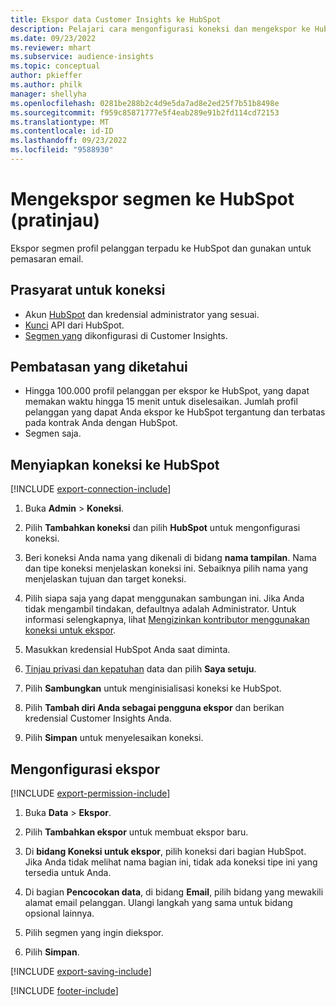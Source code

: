 ```yaml
---
title: Ekspor data Customer Insights ke HubSpot
description: Pelajari cara mengonfigurasi koneksi dan mengekspor ke HubSpot.
ms.date: 09/23/2022
ms.reviewer: mhart
ms.subservice: audience-insights
ms.topic: conceptual
author: pkieffer
ms.author: philk
manager: shellyha
ms.openlocfilehash: 0281be288b2c4d9e5da7ad8e2ed25f7b51b8498e
ms.sourcegitcommit: f959c85871777e5f4eab289e91b2fd114cd72153
ms.translationtype: MT
ms.contentlocale: id-ID
ms.lasthandoff: 09/23/2022
ms.locfileid: "9588930"
---
```

# <a name="export-segments-to-hubspot-preview"></a>Mengekspor segmen ke HubSpot (pratinjau)

Ekspor segmen profil pelanggan terpadu ke HubSpot dan gunakan untuk pemasaran email.

## <a name="prerequisites-for-a-connection"></a>Prasyarat untuk koneksi

- Akun [HubSpot](https://www.hubspot.com/) dan kredensial administrator yang sesuai.
- [Kunci](https://knowledge.hubspot.com/Integrations/How-do-I-get-my-HubSpot-API-key) API dari HubSpot.
- [Segmen yang](segments.md) dikonfigurasi di Customer Insights.

## <a name="known-limitations"></a>Pembatasan yang diketahui

- Hingga 100.000 profil pelanggan per ekspor ke HubSpot, yang dapat memakan waktu hingga 15 menit untuk diselesaikan. Jumlah profil pelanggan yang dapat Anda ekspor ke HubSpot tergantung dan terbatas pada kontrak Anda dengan HubSpot.
- Segmen saja.

## <a name="set-up-connection-to-hubspot"></a>Menyiapkan koneksi ke HubSpot

[!INCLUDE [export-connection-include](includes/export-connection-admn.md)]

1. Buka **Admin** > **Koneksi**.

1. Pilih **Tambahkan koneksi** dan pilih **HubSpot** untuk mengonfigurasi koneksi.

1. Beri koneksi Anda nama yang dikenali di bidang **nama tampilan**. Nama dan tipe koneksi menjelaskan koneksi ini. Sebaiknya pilih nama yang menjelaskan tujuan dan target koneksi.

1. Pilih siapa saja yang dapat menggunakan sambungan ini. Jika Anda tidak mengambil tindakan, defaultnya adalah Administrator. Untuk informasi selengkapnya, lihat [Mengizinkan kontributor menggunakan koneksi untuk ekspor](connections.md#allow-contributors-to-use-a-connection-for-exports).

1. Masukkan kredensial HubSpot Anda saat diminta.

1. [Tinjau privasi dan kepatuhan](connections.md#data-privacy-and-compliance) data dan pilih **Saya setuju**.

1. Pilih **Sambungkan** untuk menginisialisasi koneksi ke HubSpot.

1. Pilih **Tambah diri Anda sebagai pengguna ekspor** dan berikan kredensial Customer Insights Anda.

1. Pilih **Simpan** untuk menyelesaikan koneksi.

## <a name="configure-an-export"></a>Mengonfigurasi ekspor

[!INCLUDE [export-permission-include](includes/export-permission.md)]

1. Buka **Data** > **Ekspor**.

1. Pilih **Tambahkan ekspor** untuk membuat ekspor baru.

1. Di **bidang Koneksi untuk ekspor**, pilih koneksi dari bagian HubSpot. Jika Anda tidak melihat nama bagian ini, tidak ada koneksi tipe ini yang tersedia untuk Anda.

1. Di bagian **Pencocokan data**, di bidang **Email**, pilih bidang yang mewakili alamat email pelanggan. Ulangi langkah yang sama untuk bidang opsional lainnya.

1. Pilih segmen yang ingin diekspor.

1. Pilih **Simpan**.

[!INCLUDE [export-saving-include](includes/export-saving.md)]

[!INCLUDE [footer-include](includes/footer-banner.md)]
